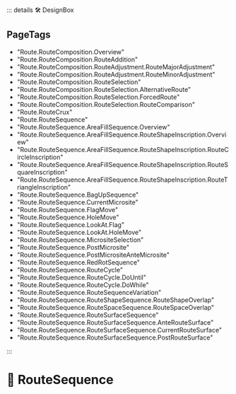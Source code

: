 ::: details 🛠 DesignBox

<h2>PageTags</h2>

- "Route.RouteComposition.Overview"
- "Route.RouteComposition.RouteAddition"
- "Route.RouteComposition.RouteAdjustment.RouteMajorAdjustment"
- "Route.RouteComposition.RouteAdjustment.RouteMinorAdjustment"
- "Route.RouteComposition.RouteSelection"
- "Route.RouteComposition.RouteSelection.AlternativeRoute"
- "Route.RouteComposition.RouteSelection.ForcedRoute"
- "Route.RouteComposition.RouteSelection.RouteComparison"
- "Route.RouteCrux"
- "Route.RouteSequence"
- "Route.RouteSequence.AreaFillSequence.Overview"
- "Route.RouteSequence.AreaFillSequence.RouteShapeInscription.Overview"
- "Route.RouteSequence.AreaFillSequence.RouteShapeInscription.RouteCircleInscription"
- "Route.RouteSequence.AreaFillSequence.RouteShapeInscription.RouteSquareInscription"
- "Route.RouteSequence.AreaFillSequence.RouteShapeInscription.RouteTriangleInscription"
- "Route.RouteSequence.BagUpSequence"
- "Route.RouteSequence.CurrentMicrosite"
- "Route.RouteSequence.FlagMove"
- "Route.RouteSequence.HoleMove"
- "Route.RouteSequence.LookAt.Flag"
- "Route.RouteSequence.LookAt.HoleMove"
- "Route.RouteSequence.MicrositeSelection"
- "Route.RouteSequence.PostMicrosite"
- "Route.RouteSequence.PostMicrositeAnteMicrosite"
- "Route.RouteSequence.RedRotSequence"
- "Route.RouteSequence.RouteCycle"
- "Route.RouteSequence.RouteCycle.DoUntil"
- "Route.RouteSequence.RouteCycle.DoWhile"
- "Route.RouteSequence.RouteSequenceVariation"
- "Route.RouteSequence.RouteShapeSequence.RouteShapeOverlap"
- "Route.RouteSequence.RouteSpaceSequence.RouteSpaceOverlap"
- "Route.RouteSequence.RouteSurfaceSequence"
- "Route.RouteSequence.RouteSurfaceSequence.AnteRouteSurface"
- "Route.RouteSequence.RouteSurfaceSequence.CurrentRouteSurface"
- "Route.RouteSequence.RouteSurfaceSequence.PostRouteSurface"

:::

# 🔷 <route>RouteSequence</route>
